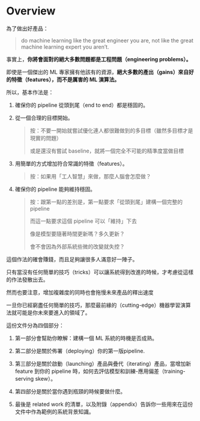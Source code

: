 # Overview

為了做出好產品：

> do machine learning like the great engineer you are, not like the great machine learning expert you aren’t.

事實上，**你將會面對的絕大多數問題都是工程問題（engineering problems）。**

即使是一個傑出的 ML 專家擁有他該有的資源，**絕大多數的產出（gains）來自好的特徵（features），而不是厲害的 ML 演算法。**

所以，基本作法是：

1. 確保你的 pipeline 從頭到尾（end to end）都是穩固的。

2. 從一個合理的目標開始。

   > 按：不要一開始就嘗試優化連人都很難做到的多目標（雖然多目標才是現實的問題）
   >
   > 或是還沒有嘗試 baseline，就將一個完全不可能的精準度當做目標

3. 用簡單的方式增加符合常識的特徵（features）。

   > 按：如果用「工人智慧」來做，那麼人腦會怎麼做？

4. 確保你的 pipeline 能夠維持穩固。

   > 按：跟第一點的差別是，第一點要求「從頭到尾」建構一個完整的 pipeline
   >
   > 而這一點要求這個 pipeline 可以「維持」下去
   >
   > 像是模型要隨著時間更新嗎？多久更新？
   >
   > 會不會因為外部系統些微的改變就失控？

這個作法的確會賺錢，而且足夠讓很多人滿意好一陣子。

只有當沒有任何簡單的技巧（tricks）可以讓系統得到改進的時候，才考慮從這樣的作法發散出去。

然而也要注意，增加複雜度的同時也會拖慢未來產品的釋出速度

一旦你已經窮盡任何簡單的技巧，那麼最前緣的（cutting-edge）機器學習演算法就可能是你未來要進入的領域了。

這份文件分為四個部分：

1. 第一部分會幫助你瞭解：建構一個 ML 系統的時機是否成熟。

2. 第二部分是關於佈署（deploying）你的第一版pipeline.

3. 第三部分是關於啟動（launching）產品與疊代（iterating）產品，當增加新 feature 到你的 pipeline 時，如何去評估模型和訓練-應用偏差（training-serving skew）。

4. 第四部分是關於當你遇到瓶頸的時候要做什麼。

5. 最後是 related work 的清單，以及附錄（appendix）告訴你一些用來在這份文件中作為範例的系統背景知識。



